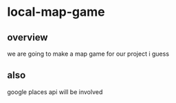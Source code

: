 # local-map-game
## overview
we are going to make a map game for our project i guess
## also
google places api will be involved